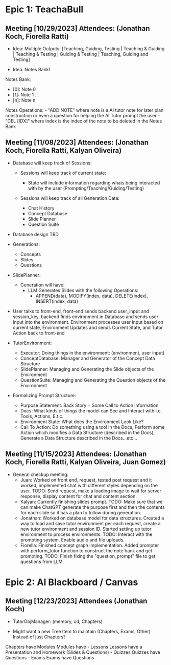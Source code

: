 # Epic 1: TeachaBull

## Meeting [10/29/2023] Attendees: (Jonathan Koch, Fiorella Ratti)
 - Idea: Multiple Outputs: [Teaching, Guiding, Testing | Teaching & Guiding | Teaching & Testing | Guiding & Testing | Teaching, Guiding and Testing]

- Idea: Notes Bank!

Notes Bank:
 - [0]: Note 0
 - [1]: Note 1
 ...
 - [n]: Note n

Notes Operations:
    - "ADD NOTE" where note is a AI tutor note for later plan construction or even a question for helping the AI Tutor prompt the user
    - "DEL [IDX]" where index is the index of the note to be deleted in the Notes Bank


## Meeting [11/08/2023] Attendees: (Jonathan Koch, Fiorella Ratti, Kalyan Oliveira)
 - Database will keep track of Sessions:
    - Sessions will keep track of current state:
        - State will include information regarding whats being interacted with by the user (Prompting/Teaching/Guiding/Testing)
    
    - Sessions will keep track of all Generation Data:
        - Chat History
        - Concept Database
        - Slide Planner
        - Question Suite
 
 - Database design TBD

 - Generations:
    - Concepts
    - Slides
    - Questions

 - SlidePlanner:
    - Generation will have:
        - LLM Generates Slides with the following Operations:
            - APPEND(data), MODIFY(index, data), DELETE(index), INSERT(index, data)

 - User talks to front-end, front-end sends backend user_input and session_key, backend finds environment in Database and sends user input into the environment. Environment processes user input based on current state, Environment Updates and sends Current State, and Tutor Action back to front-end

 - TutorEnvironment:
    - Executor: Doing things in the environment: (environment, user input)
    - ConceptDatabase: Manager and Generator of the Concept Data Structure
    - SlidePlanner: Managing and Generating the Slide objects of the Environment
    - QuestionSuite: Managing and Generating the Question objects of the Environment 

 - Formalizing Prompt Structure:
    - Purpose Statement: Back Story + Some Call to Action information
    - Docs: What kinds of things the model can See and Interact with i.e. Tools, Actions, E.t.c.
    - Environment State: What does the Environment Look Like?
    - Call To Action: Do something using a tool in the Docs, Perform some Action which modifies a Data Structure (described in the Docs), Generate a Data Structure described in the Docs...etc...


## Meeting [11/15/2023] Attendees: (Jonathan Koch, Fiorella Ratti, Kalyan Oliveira, Juan Gomez)
 - General checkup meeting:
    - Juan: Worked on front end, request, tested post request and it worked, implemented chat with different styles depending on the user. TODO: Send request, make a loading image to wait for server response, display content for chat and content section.
    - Kalyan: Currently finishing slides prompt. TODO: Make sure that we can make ChatGPT generate the purpose first and then the contents for each slide so it has a plan to follow during generation.
    - Jonathan: Worked on database model for data structures. Created a way to load and save tutor environment per each request, create a new tutor environment and session ID. Started setting up tutor environment to process environments. TODO: Interact with the prompting system. Enable audio and file uploads.
    - Fiorella: Finished concept graph implementation. Added prompter with perform_tutor function to construct the note bank and get prompting. TODO: Finish fixing the "question_prompt" file to get questions from LLM.

# Epic 2: AI Blackboard / Canvas

## Meeting [12/23/2023] Attendees (Jonathan Koch)
- TutorObjManager: (memory, cd, Chapters)

* Might want a new Tree Item to maintain (Chapters, Exams, Other) Instead of just Chapters? 

Chapters have Modules
    Modules have 
        - Lessons
        Lessons have a Presentation and Homework (Slides & Questions)
        - Quizzes
            Quizzes have Questions
        - Exams
            Exams have Questions